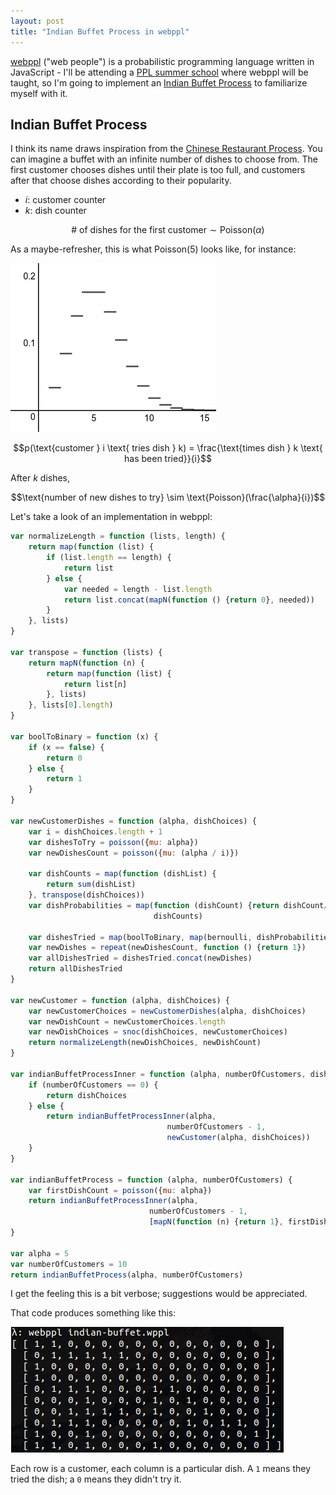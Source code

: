 ```yaml
---
layout: post
title: "Indian Buffet Process in webppl"
---
```


[webppl](http://webppl.org/) ("web people") is a probabilistic programming language written in JavaScript - I'll be attending a [PPL summer school](http://ppaml.galois.com/wiki/wiki/SummerSchools/2016/Announcement) where webppl will be taught, so I'm going to implement an [Indian Buffet Process](https://cocosci.berkeley.edu/tom/papers/indianbuffet.pdf) to familiarize myself with it.

## Indian Buffet Process

I think its name draws inspiration from the [Chinese Restaurant Process](http://chrisranderson.github.io/chinese-restaurant-process-introduction/). You can imagine a buffet with an infinite number of dishes to choose from. The first customer chooses dishes until their plate is too full, and customers after that choose dishes according to their popularity.

- $i$: customer counter
- $k$: dish counter

$$\text{# of dishes for the first customer} \sim \text{Poisson}(\alpha)$$

As a maybe-refresher, this is what $\text{Poisson}(5)$ looks like, for instance:

![Poisson 5](/images/poisson-5.png)

$$p(\text{customer } i \text{ tries dish } k) = \frac{\text{times dish } k \text{ has been tried}}{i}$$

After $k$ dishes,

$$\text{number of new dishes to try} \sim \text{Poisson}(\frac{\alpha}{i})$$

Let's take a look of an implementation in webppl:

```javascript
var normalizeLength = function (lists, length) {
    return map(function (list) {
        if (list.length == length) {
            return list
        } else {
            var needed = length - list.length
            return list.concat(mapN(function () {return 0}, needed))
        }
    }, lists)    
}

var transpose = function (lists) {
    return mapN(function (n) {
        return map(function (list) {
            return list[n]
        }, lists)
    }, lists[0].length)
}

var boolToBinary = function (x) {
    if (x == false) {
        return 0
    } else {
        return 1
    }
}

var newCustomerDishes = function (alpha, dishChoices) {
    var i = dishChoices.length + 1
    var dishesToTry = poisson({mu: alpha})
    var newDishesCount = poisson({mu: (alpha / i)})
    
    var dishCounts = map(function (dishList) {
        return sum(dishList)
    }, transpose(dishChoices))
    var dishProbabilities = map(function (dishCount) {return dishCount/i},
                                dishCounts)
   
    var dishesTried = map(boolToBinary, map(bernoulli, dishProbabilities))
    var newDishes = repeat(newDishesCount, function () {return 1})
    var allDishesTried = dishesTried.concat(newDishes)
    return allDishesTried
}

var newCustomer = function (alpha, dishChoices) { 
    var newCustomerChoices = newCustomerDishes(alpha, dishChoices)
    var newDishCount = newCustomerChoices.length
    var newDishChoices = snoc(dishChoices, newCustomerChoices)
    return normalizeLength(newDishChoices, newDishCount)
}

var indianBuffetProcessInner = function (alpha, numberOfCustomers, dishChoices) {
    if (numberOfCustomers == 0) {
        return dishChoices
    } else {
        return indianBuffetProcessInner(alpha, 
                                   numberOfCustomers - 1, 
                                   newCustomer(alpha, dishChoices))
    }
}

var indianBuffetProcess = function (alpha, numberOfCustomers) {
    var firstDishCount = poisson({mu: alpha})
    return indianBuffetProcessInner(alpha,
                               numberOfCustomers - 1,
                               [mapN(function (n) {return 1}, firstDishCount)])
}

var alpha = 5 
var numberOfCustomers = 10
return indianBuffetProcess(alpha, numberOfCustomers)

```

I get the feeling this is a bit verbose; suggestions would be appreciated.

That code produces something like this:

![indian buffet process results](/images/ibp-results.png)

Each row is a customer, each column is a particular dish. A `1` means they tried the dish; a `0` means they didn't try it.

